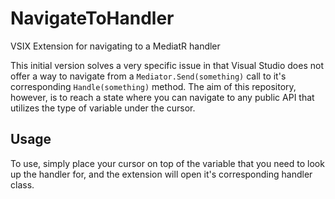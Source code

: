 # NavigateToHandler
VSIX Extension for navigating to a MediatR handler

This initial version solves a very specific issue in that Visual Studio does not offer a way to navigate from a `Mediator.Send(something)` call to it's corresponding `Handle(something)` method.
The aim of this repository, however, is to reach a state where you can navigate to any public API that utilizes the type of variable under the cursor. 

## Usage
To use, simply place your cursor on top of the variable that you need to look up the handler for, and the extension will open it's corresponding handler class. 
